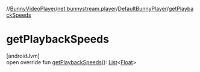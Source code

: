 //[BunnyVideoPlayer](../../../index.md)/[net.bunnystream.player](../index.md)/[DefaultBunnyPlayer](index.md)/[getPlaybackSpeeds](get-playback-speeds.md)

# getPlaybackSpeeds

[androidJvm]\
open override fun [getPlaybackSpeeds](get-playback-speeds.md)(): [List](https://kotlinlang.org/api/latest/jvm/stdlib/kotlin-stdlib/kotlin.collections/-list/index.html)&lt;[Float](https://kotlinlang.org/api/latest/jvm/stdlib/kotlin-stdlib/kotlin/-float/index.html)&gt;
